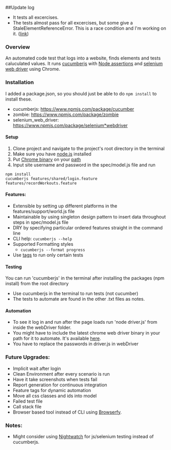 ##Update log
* It tests all excercises.
* The tests almost pass for all excercises, but some give a StaleElementReferenceError. This is a race condition and I'm working on it. ([link](https://bocoup.com/weblog/a-day-at-the-races))

### Overview
An automated code test that logs into a website, finds elements and tests caluculated values. It runs [cucumberjs](https://github.com/cucumber/cucumber-js) with [Node assertions](https://nodejs.org/api/assert.html) and [selenium web driver](http://appfigures.github.io/webdriver-js-api-reference/symbols/webdriver.WebDriver.html) using Chrome. 

### Installation
I added a package.json, so you should just be able to do `npm install` to install these. 
* cucumberjs: https://www.npmjs.com/package/cucumber
* zombie: https://www.npmjs.com/package/zombie
* selenium_web_driver: https://www.npmjs.com/package/selenium*webdriver

#### Setup
1. Clone project and navigate to the project's root directory in the terminal
2. Make sure you have [node.js](https://nodejs.org/en/) installed 
3. Put [Chrome binary](http://chromedriver.storage.googleapis.com/index.html) on your [path](https://sites.google.com/a/chromium.org/chromedriver/getting-started)
4. Input site username and password in the spec/model.js file and run
```
npm install 
cucumberjs features/shared/login.feature features/recordWorkouts.feature 
```

#### Features:
* Extensible by setting up different platforms in the features/support/world.js file
* Maintainable by using singleton design pattern to insert data throughout steps in spec/model.js file
* DRY by specifying particular ordered features straight in the command line 
* CLI help: `cucumberjs --help`
* Supported Formatting styles
	* `cucumberjs --format progress`
* Use [tags](https://github.com/cucumber/cucumber/wiki/Tags) to run only certain tests

#### Testing
You can run 'cucumberjs' in the terminal after installing the packages (npm install) from the root directory
* Use cucumberjs in the terminal to run tests (not cucumber)
* The tests to automate are found in the other .txt files as notes. 

#### Automation
* To see it log in and run after the page loads run 'node driver.js' from inside the webDriver folder. 
* You might have to include the latest chrome web driver binary in your path for it to automate. It's available [here](http://chromedriver.storage.googleapis.com/index.html).
* You have to replace the passwords in driver.js in webDriver

### Future Upgrades:
* Implicit wait after login
* Clean Environment after every scenario is run
* Have it take screenshots when tests fail
* Report generation for continuous integration
* Feature tags for dynamic automation
* Move all css classes and ids into model
* Failed test file 
* Call stack file
* Browser based tool instead of CLI using [Browserfy](http://browserify.org/).

### Notes:
* Might consider using [Nightwatch](http://nightwatchjs.org/) for js/selenium testing instead of cucumberjs. 

